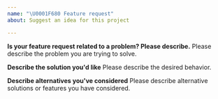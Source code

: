 ```yaml
---
name: "\U0001F680 Feature request"
about: Suggest an idea for this project

---
```


<!--
Thank you for suggesting an idea to make Node.js better.

Please fill in as much of the template below as you're able.
-->

**Is your feature request related to a problem? Please describe.**
Please describe the problem you are trying to solve.

**Describe the solution you'd like**
Please describe the desired behavior.

**Describe alternatives you've considered**
Please describe alternative solutions or features you have considered.
